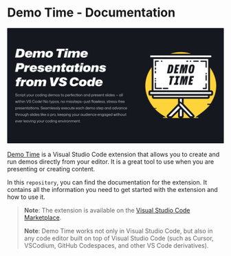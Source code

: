 # Demo Time - Documentation

![](./public/demo-time-og.png)

[Demo Time](https://marketplace.visualstudio.com/items?itemName=eliostruyf.vscode-demo-time) is a Visual Studio Code extension that allows you to create and run demos directly from your editor. It is a great tool to use when you are presenting or creating content.

In this `repository`, you can find the documentation for the extension. It contains all the information you need to get started with the extension and how to use it.

> **Note**: The extension is available on the [Visual Studio Code Marketplace](https://marketplace.visualstudio.com/items?itemName=eliostruyf.vscode-demo-time).
>
> **Note**: Demo Time works not only in Visual Studio Code, but also in any code editor built on top of Visual Studio Code (such as Cursor, VSCodium, GitHub Codespaces, and other VS Code derivatives).